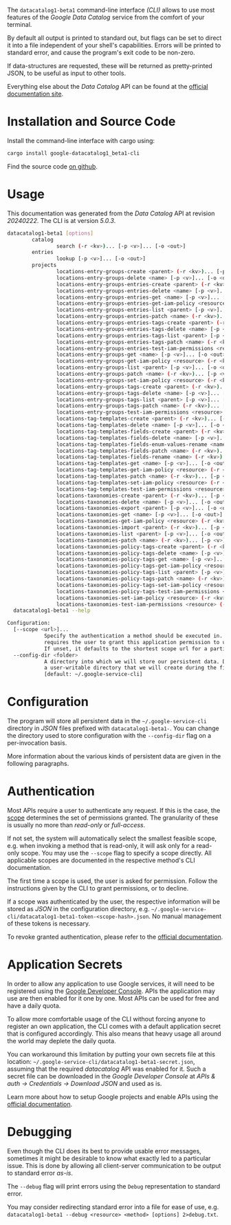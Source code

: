 <!---
DO NOT EDIT !
This file was generated automatically from 'src/generator/templates/cli/README.md.mako'
DO NOT EDIT !
-->
The `datacatalog1-beta1` command-line interface *(CLI)* allows to use most features of the *Google Data Catalog* service from the comfort of your terminal.

By default all output is printed to standard out, but flags can be set to direct it into a file independent of your shell's
capabilities. Errors will be printed to standard error, and cause the program's exit code to be non-zero.

If data-structures are requested, these will be returned as pretty-printed JSON, to be useful as input to other tools.

Everything else about the *Data Catalog* API can be found at the
[official documentation site](https://cloud.google.com/data-catalog/docs/).

# Installation and Source Code

Install the command-line interface with cargo using:

```bash
cargo install google-datacatalog1_beta1-cli
```

Find the source code [on github](https://github.com/Byron/google-apis-rs/tree/main/gen/datacatalog1_beta1-cli).

# Usage

This documentation was generated from the *Data Catalog* API at revision *20240222*. The CLI is at version *5.0.3*.

```bash
datacatalog1-beta1 [options]
        catalog
                search (-r <kv>)... [-p <v>]... [-o <out>]
        entries
                lookup [-p <v>]... [-o <out>]
        projects
                locations-entry-groups-create <parent> (-r <kv>)... [-p <v>]... [-o <out>]
                locations-entry-groups-delete <name> [-p <v>]... [-o <out>]
                locations-entry-groups-entries-create <parent> (-r <kv>)... [-p <v>]... [-o <out>]
                locations-entry-groups-entries-delete <name> [-p <v>]... [-o <out>]
                locations-entry-groups-entries-get <name> [-p <v>]... [-o <out>]
                locations-entry-groups-entries-get-iam-policy <resource> (-r <kv>)... [-p <v>]... [-o <out>]
                locations-entry-groups-entries-list <parent> [-p <v>]... [-o <out>]
                locations-entry-groups-entries-patch <name> (-r <kv>)... [-p <v>]... [-o <out>]
                locations-entry-groups-entries-tags-create <parent> (-r <kv>)... [-p <v>]... [-o <out>]
                locations-entry-groups-entries-tags-delete <name> [-p <v>]... [-o <out>]
                locations-entry-groups-entries-tags-list <parent> [-p <v>]... [-o <out>]
                locations-entry-groups-entries-tags-patch <name> (-r <kv>)... [-p <v>]... [-o <out>]
                locations-entry-groups-entries-test-iam-permissions <resource> (-r <kv>)... [-p <v>]... [-o <out>]
                locations-entry-groups-get <name> [-p <v>]... [-o <out>]
                locations-entry-groups-get-iam-policy <resource> (-r <kv>)... [-p <v>]... [-o <out>]
                locations-entry-groups-list <parent> [-p <v>]... [-o <out>]
                locations-entry-groups-patch <name> (-r <kv>)... [-p <v>]... [-o <out>]
                locations-entry-groups-set-iam-policy <resource> (-r <kv>)... [-p <v>]... [-o <out>]
                locations-entry-groups-tags-create <parent> (-r <kv>)... [-p <v>]... [-o <out>]
                locations-entry-groups-tags-delete <name> [-p <v>]... [-o <out>]
                locations-entry-groups-tags-list <parent> [-p <v>]... [-o <out>]
                locations-entry-groups-tags-patch <name> (-r <kv>)... [-p <v>]... [-o <out>]
                locations-entry-groups-test-iam-permissions <resource> (-r <kv>)... [-p <v>]... [-o <out>]
                locations-tag-templates-create <parent> (-r <kv>)... [-p <v>]... [-o <out>]
                locations-tag-templates-delete <name> [-p <v>]... [-o <out>]
                locations-tag-templates-fields-create <parent> (-r <kv>)... [-p <v>]... [-o <out>]
                locations-tag-templates-fields-delete <name> [-p <v>]... [-o <out>]
                locations-tag-templates-fields-enum-values-rename <name> (-r <kv>)... [-p <v>]... [-o <out>]
                locations-tag-templates-fields-patch <name> (-r <kv>)... [-p <v>]... [-o <out>]
                locations-tag-templates-fields-rename <name> (-r <kv>)... [-p <v>]... [-o <out>]
                locations-tag-templates-get <name> [-p <v>]... [-o <out>]
                locations-tag-templates-get-iam-policy <resource> (-r <kv>)... [-p <v>]... [-o <out>]
                locations-tag-templates-patch <name> (-r <kv>)... [-p <v>]... [-o <out>]
                locations-tag-templates-set-iam-policy <resource> (-r <kv>)... [-p <v>]... [-o <out>]
                locations-tag-templates-test-iam-permissions <resource> (-r <kv>)... [-p <v>]... [-o <out>]
                locations-taxonomies-create <parent> (-r <kv>)... [-p <v>]... [-o <out>]
                locations-taxonomies-delete <name> [-p <v>]... [-o <out>]
                locations-taxonomies-export <parent> [-p <v>]... [-o <out>]
                locations-taxonomies-get <name> [-p <v>]... [-o <out>]
                locations-taxonomies-get-iam-policy <resource> (-r <kv>)... [-p <v>]... [-o <out>]
                locations-taxonomies-import <parent> (-r <kv>)... [-p <v>]... [-o <out>]
                locations-taxonomies-list <parent> [-p <v>]... [-o <out>]
                locations-taxonomies-patch <name> (-r <kv>)... [-p <v>]... [-o <out>]
                locations-taxonomies-policy-tags-create <parent> (-r <kv>)... [-p <v>]... [-o <out>]
                locations-taxonomies-policy-tags-delete <name> [-p <v>]... [-o <out>]
                locations-taxonomies-policy-tags-get <name> [-p <v>]... [-o <out>]
                locations-taxonomies-policy-tags-get-iam-policy <resource> (-r <kv>)... [-p <v>]... [-o <out>]
                locations-taxonomies-policy-tags-list <parent> [-p <v>]... [-o <out>]
                locations-taxonomies-policy-tags-patch <name> (-r <kv>)... [-p <v>]... [-o <out>]
                locations-taxonomies-policy-tags-set-iam-policy <resource> (-r <kv>)... [-p <v>]... [-o <out>]
                locations-taxonomies-policy-tags-test-iam-permissions <resource> (-r <kv>)... [-p <v>]... [-o <out>]
                locations-taxonomies-set-iam-policy <resource> (-r <kv>)... [-p <v>]... [-o <out>]
                locations-taxonomies-test-iam-permissions <resource> (-r <kv>)... [-p <v>]... [-o <out>]
  datacatalog1-beta1 --help

Configuration:
  [--scope <url>]...
            Specify the authentication a method should be executed in. Each scope
            requires the user to grant this application permission to use it.
            If unset, it defaults to the shortest scope url for a particular method.
  --config-dir <folder>
            A directory into which we will store our persistent data. Defaults to
            a user-writable directory that we will create during the first invocation.
            [default: ~/.google-service-cli]

```

# Configuration

The program will store all persistent data in the `~/.google-service-cli` directory in *JSON* files prefixed with `datacatalog1-beta1-`.  You can change the directory used to store configuration with the `--config-dir` flag on a per-invocation basis.

More information about the various kinds of persistent data are given in the following paragraphs.

# Authentication

Most APIs require a user to authenticate any request. If this is the case, the [scope][scopes] determines the 
set of permissions granted. The granularity of these is usually no more than *read-only* or *full-access*.

If not set, the system will automatically select the smallest feasible scope, e.g. when invoking a
method that is read-only, it will ask only for a read-only scope. 
You may use the `--scope` flag to specify a scope directly. 
All applicable scopes are documented in the respective method's CLI documentation.

The first time a scope is used, the user is asked for permission. Follow the instructions given 
by the CLI to grant permissions, or to decline.

If a scope was authenticated by the user, the respective information will be stored as *JSON* in the configuration
directory, e.g. `~/.google-service-cli/datacatalog1-beta1-token-<scope-hash>.json`. No manual management of these tokens
is necessary.

To revoke granted authentication, please refer to the [official documentation][revoke-access].

# Application Secrets

In order to allow any application to use Google services, it will need to be registered using the 
[Google Developer Console][google-dev-console]. APIs the application may use are then enabled for it
one by one. Most APIs can be used for free and have a daily quota.

To allow more comfortable usage of the CLI without forcing anyone to register an own application, the CLI
comes with a default application secret that is configured accordingly. This also means that heavy usage
all around the world may deplete the daily quota.

You can workaround this limitation by putting your own secrets file at this location: 
`~/.google-service-cli/datacatalog1-beta1-secret.json`, assuming that the required *datacatalog* API 
was enabled for it. Such a secret file can be downloaded in the *Google Developer Console* at 
*APIs & auth -> Credentials -> Download JSON* and used as is.

Learn more about how to setup Google projects and enable APIs using the [official documentation][google-project-new].


# Debugging

Even though the CLI does its best to provide usable error messages, sometimes it might be desirable to know
what exactly led to a particular issue. This is done by allowing all client-server communication to be 
output to standard error *as-is*.

The `--debug` flag will print errors using the `Debug` representation to standard error.

You may consider redirecting standard error into a file for ease of use, e.g. `datacatalog1-beta1 --debug <resource> <method> [options] 2>debug.txt`.


[scopes]: https://developers.google.com/+/api/oauth#scopes
[revoke-access]: http://webapps.stackexchange.com/a/30849
[google-dev-console]: https://console.developers.google.com/
[google-project-new]: https://developers.google.com/console/help/new/
